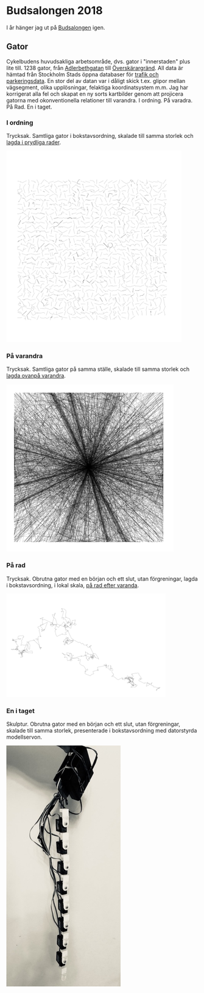 # Budsalongen 2018
I år hänger jag ut på [Budsalongen](https://www.facebook.com/events/140667140099981/) igen. 

## Gator
Cykelbudens huvudsakliga arbetsområde, dvs. gator i "innerstaden" plus lite till. 1238 gator, från [Adlerbethgatan](https://goo.gl/maps/MF2GxYvNV1o) till [Överskärargränd](https://goo.gl/maps/f3AbPCaYRzH2). All data är hämtad från Stockholm Stads öppna databaser för [trafik och parkeringsdata](https://open.stockholm.se/oppna-data/trafik--och-parkeringsdata/). En stor del av datan var i dåligt skick t.ex. glipor mellan vägsegment, olika upplösningar, felaktiga koordinatsystem m.m. Jag har korrigerat alla fel och skapat en ny sorts kartbilder genom att projicera gatorna med okonventionella relationer till varandra. I ordning. På varadra. På Rad. En i taget.

### I ordning
Trycksak. Samtliga gator i bokstavsordning, skalade till samma storlek och [lagda i prydliga rader](https://github.com/arvidsvensson/budsalongen2018/blob/master/index_A3_180.pdf).

![](https://github.com/arvidsvensson/budsalongen2018/blob/master/ordered.png)
 
### På varandra
Trycksak. Samtliga gator på samma ställe, skalade till samma storlek och [lagda ovanpå varandra](https://github.com/arvidsvensson/budsalongen2018/blob/master/xing_A3_180.pdf).

![](https://github.com/arvidsvensson/budsalongen2018/blob/master/xing.png)

### På rad
Trycksak. Obrutna gator med en början och ett slut, utan förgreningar, lagda i bokstavsordning, i lokal skala, [på rad efter varanda](https://github.com/arvidsvensson/budsalongen2018/blob/master/e2e3_A3_180.pdf).

![](https://github.com/arvidsvensson/budsalongen2018/blob/master/e2e3.png)

### En i taget
Skulptur. Obrutna gator med en början och ett slut, utan förgreningar, skalade till samma storlek, presenterade i bokstavsordning med datorstyrda modellservon.

![](https://github.com/arvidsvensson/budsalongen2018/blob/master/serv-o-snake-sm.jpg)
